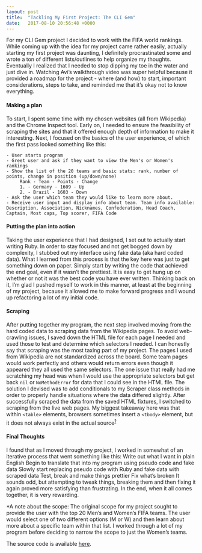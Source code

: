 ```yaml
---
layout: post
title:  "Tackling My First Project: The CLI Gem"
date:   2017-08-10 20:56:48 +0000
---
```



For my CLI Gem project I decided to work with the FIFA world rankings. While coming up with the idea for my project came rather easily, actually starting my first project was daunting, I definitely procrastinated some and wrote a ton of different lists/outlines to help organize my thoughts. Eventually I realized that I needed to stop dipping my toe in the water and just dive in. Watching Avi’s walkthrough video was super helpful because it provided a roadmap for the project - where (and how) to start, important considerations, steps to take, and reminded me that it’s okay not to know everything.

#### Making a plan 
To start, I spent some time with my chosen websites (all from Wikipedia) and the Chrome Inspect tool. Early on, I needed to ensure the feasibility of scraping the sites and that it offered enough depth of information to make it interesting. Next, I focused on the basics of the user experience, of which the first pass looked something like this: 

```
- User starts program
- Greet user and ask if they want to view the Men's or Women's rankings
- Show the list of the 20 teams and basic stats: rank, number of points, change in position (up/down/none)
     Rank - Team - Points - Change
     1. - Germany - 1609 - Up
     2. - Brazil - 1603 - Down
- Ask the user which team they would like to learn more about.
- Receive user input and display info about team. Team info available: Description, Association, Nicknames, Confederation, Head Coach, Captain, Most caps, Top scorer, FIFA Code
```

#### Putting the plan into action
Taking the user experience that I had designed, I set out to actually start writing Ruby. In order to stay focused and not get bogged down by complexity, I stubbed out my interface using fake data  (aka hard coded data). What I learned from this process is that the key here was just to get something down on paper. Simply start by writing the code that achieved the end goal, even if it wasn’t the prettiest. It is easy to get hung up on whether or not it was the best code you have ever written. Thinking back on it, I’m glad I pushed myself to work in this manner, at least at the beginning of my project, because it allowed me to make forward progress and I wound up refactoring a lot of my initial code. 

#### Scraping 
After putting together my program, the next step involved moving from the hard coded data to scraping data from the Wikipedia pages. To avoid web-crawling issues, I saved down the HTML file for each page I needed and used those to test and determine which selectors I needed. I can honestly say that scraping was the most taxing part of my project. The pages I used from Wikipedia are not standardized across the board. Some team pages would work perfectly and others would return errors even though it appeared they all used the same selectors. The one issue  that really had me scratching my head was when I would use the appropriate selectors but get back `nil` or `NoMethodError` for data that I could see in the HTML file. The solution I devised was to add conditionals to my Scraper class methods in order to properly handle situations where the data differed slightly. After successfully scraped the data from the saved HTML fixtures, I switched to scraping from the live web pages. My biggest takeaway here was that within `<table>` elements, browsers sometimes insert a `<tbody>` element, but it does not always exist in the actual source<sup>[1](http://ruby.bastardsbook.com/chapters/html-parsing/)<sup>. 

#### Final Thoughts
I found that as I moved through my project, I worked in somewhat of an iterative process that went something like this: 
Write out what I want in plain English
Begin to translate that into my program using pseudo code and fake data
Slowly start replacing pseudo code with Ruby and fake data with scraped data
Test, break and make things prettier
Fix what’s broken
It sounds odd, but attempting to tweak things, breaking them and then fixing it again proved more satisfying than frustrating. In the end, when it all comes together, it is very rewarding. 

*A note about the scope: The original scope for my project sought to provide the user with the top 20 Men’s and Women’s FIFA teams. The user would select one of two different options (M or W) and then learn about more about a specific team within that list. I worked through a lot of my program before deciding to narrow the scope to just the Women’s teams. 

The source code is available [here](https://github.com/sydra08/fifa_rankings).



